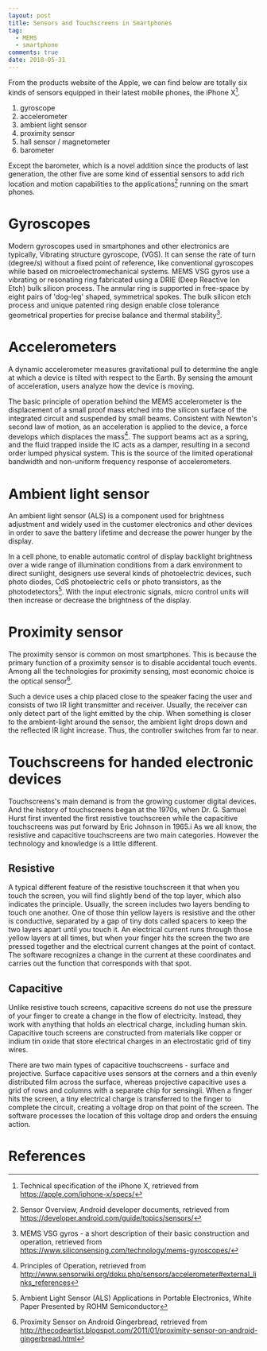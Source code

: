 ```yaml
---
layout: post
title: Sensors and Touchscreens in Smartphones
tag: 
  - MEMS
  - smartphone
comments: true
date: 2018-05-31
---
```


From the products website of the Apple, we can find below are totally six kinds of sensors equipped in their latest mobile phones, the iPhone X[^i]. 
<!-- more -->

1. gyroscope
2. accelerometer
3. ambient light sensor
4. proximity sensor
5. hall sensor / magnetometer
6. barometer

Except the barometer, which is a novel addition since the products of last generation, the other five are some kind of essential sensors to add rich location and motion capabilities to the applications[^ii] running on the smart phones. 

# Gyroscopes

Modern gyroscopes used in smartphones and other electronics are typically, Vibrating structure gyroscope, (VGS). It can sense the rate of turn (degree/s) without a fixed point of reference, like conventional gyroscopes while based on microelectromechanical systems. MEMS VSG gyros use a vibrating or resonating ring fabricated using a DRIE (Deep Reactive Ion Etch) bulk silicon process. The annular ring is supported in free-space by eight pairs of 'dog-leg' shaped, symmetrical spokes. The bulk silicon etch process and unique patented ring design enable close tolerance geometrical properties for precise balance and thermal stability[^iii].

# Accelerometers

A dynamic accelerometer measures gravitational pull to determine the angle at which a device is tilted with respect to the Earth. By sensing the amount of acceleration, users analyze how the device is moving.

The basic principle of operation behind the MEMS accelerometer is the displacement of a small proof mass etched into the silicon surface of the integrated circuit and suspended by small beams. Consistent with Newton's second law of motion, as an acceleration is applied to the device, a force develops which displaces the mass[^iv]. The support beams act as a spring, and the fluid trapped inside the IC acts as a damper, resulting in a second order lumped physical system. This is the source of the limited operational bandwidth and non-uniform frequency response of accelerometers.

# Ambient light sensor

An ambient light sensor (ALS) is a component used for brightness adjustment and widely used in the customer electronics and other devices in order to save the battery lifetime and decrease the power hunger by the display.

In a cell phone, to enable automatic control of display backlight brightness over a wide range of illumination conditions from a dark environment to direct sunlight, designers use several kinds of photoelectric devices, such photo diodes, CdS photoelectric cells or photo transistors, as the photodetectors[^v]. With the input electronic signals, micro control units will then increase or decrease the brightness of the display.

# Proximity sensor 

The proximity sensor is common on most smartphones. This is because the primary function of a proximity sensor is to disable accidental touch events. Among all the technologies for proximity sensing, most economic choice is the optical sensor[^vi]. 

Such a device uses a chip placed close to the speaker facing the user and consists of two IR light transmitter and receiver. Usually, the receiver can only detect part of the light emitted by the chip. When something is closer to the ambient-light around the sensor, the ambient light drops down and the reflected IR light increase. Thus, the controller switches from far to near. 

# Touchscreens for handed electronic devices

Touchscreens's main demand is from the growing customer digital devices. And the history of touchscreens began at the 1970s, when Dr. G. Samuel Hurst first invented the first resistive touchscreen while the capacitive touchscreens was put forward by Eric Johnson in 1965.i 
As we all know, the resistive and capacitive touchscreens are two main categories. However the technology and knowledge is a little different.

## Resistive 

A typical different feature of the resistive touchscreen it that when you touch the screen, you will find slightly bend of the top layer, which also indicates the principle. 
Usually, the screen includes two layers bending to touch one another. One of those thin yellow layers is resistive and the other is conductive, separated by a gap of tiny dots called spacers to keep the two layers apart until you touch it. An electrical current runs through those yellow layers at all times, but when your finger hits the screen the two are pressed together and the electrical current changes at the point of contact. The software recognizes a change in the current at these coordinates and carries out the function that corresponds with that spot.

## Capacitive

Unlike resistive touch screens, capacitive screens do not use the pressure of your finger to create a change in the flow of electricity. Instead, they work with anything that holds an electrical charge, including human skin. Capacitive touch screens are constructed from materials like copper or indium tin oxide that store electrical charges in an electrostatic grid of tiny wires.

There are two main types of capacitive touchscreens - surface and projective. Surface capacitive uses sensors at the corners and a thin evenly distributed film across the surface, whereas projective capacitive uses a grid of rows and columns with a separate chip for sensingii. When a finger hits the screen, a tiny electrical charge is transferred to the finger to complete the circuit, creating a voltage drop on that point of the screen. The software processes the location of  this voltage drop and orders the ensuing action.

# References

[^i]: Technical specification of the iPhone X,  retrieved from https://apple.com/iphone-x/specs/
[^ii]: Sensor Overview, Android developer documents, retrieved from https://developer.android.com/guide/topics/sensors/
[^iii]: MEMS VSG gyros - a short description of their basic construction and operation, retrieved from https://www.siliconsensing.com/technology/mems-gyroscopes/
[^iv]: Principles of Operation, retrieved from http://www.sensorwiki.org/doku.php/sensors/accelerometer#external_links_references
[^v]: Ambient Light Sensor (ALS) Applications in Portable Electronics, White Paper Presented by ROHM Semiconductor
[^vi]: Proximity Sensor on Android Gingerbread, retrieved from http://thecodeartist.blogspot.com/2011/01/proximity-sensor-on-android-gingerbread.html
[^vii]: From touch displays to the Surface: A brief history of touchscreen technology, retrieved from https://arstechnica.com/gadgets/2013/04/from-touch-displays-to-the-surface-a-brief-history-of-touchscreen-technology/2/
[^viii]: Okay, but how do touch screens actually work? retrieved from http://scienceline.org/2012/01/okay-but-how-do-touch-screens-actually-work/




